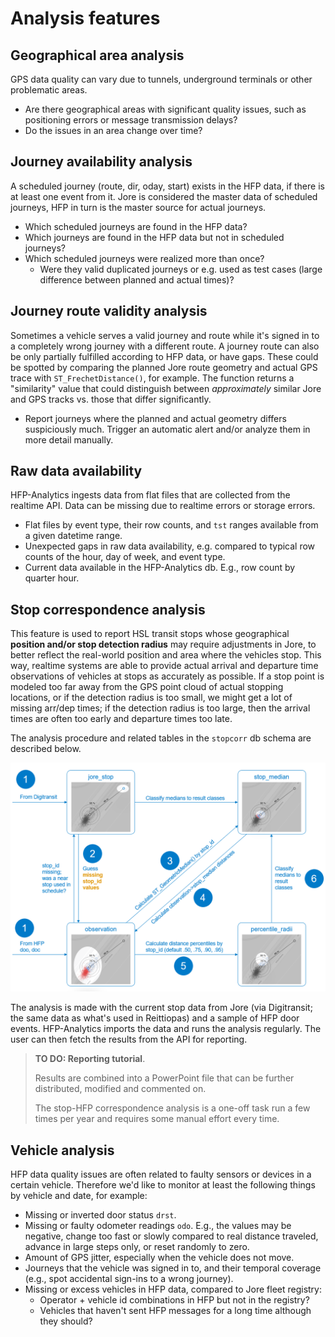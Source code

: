 # Analysis features

## Geographical area analysis

GPS data quality can vary due to tunnels, underground terminals or other problematic areas.

- Are there geographical areas with significant quality issues, such as positioning errors or message transmission delays?
- Do the issues in an area change over time?

## Journey availability analysis

A scheduled journey (route, dir, oday, start) exists in the HFP data, if there is at least one event from it.
Jore is considered the master data of scheduled journeys, HFP in turn is the master source for actual journeys.

- Which scheduled journeys are found in the HFP data?
- Which journeys are found in the HFP data but not in scheduled journeys?
- Which scheduled journeys were realized more than once?
  - Were they valid duplicated journeys or e.g. used as test cases (large difference between planned and actual times)?

## Journey route validity analysis

Sometimes a vehicle serves a valid journey and route while it's signed in to a completely wrong journey with a different route.
A journey route can also be only partially fulfilled according to HFP data, or have gaps.
These could be spotted by comparing the planned Jore route geometry and actual GPS trace with `ST_FrechetDistance()`, for example.
The function returns a "similarity" value that could distinguish between *approximately* similar Jore and GPS tracks vs. those that differ significantly.

- Report journeys where the planned and actual geometry differs suspiciously much. Trigger an automatic alert and/or analyze them in more detail manually.

## Raw data availability

HFP-Analytics ingests data from flat files that are collected from the realtime API.
Data can be missing due to realtime errors or storage errors.

- Flat files by event type, their row counts, and `tst` ranges available from a given datetime range.
- Unexpected gaps in raw data availability, e.g. compared to typical row counts of the hour, day of week, and event type.
- Current data available in the HFP-Analytics db. E.g., row count by quarter hour.

## Stop correspondence analysis

This feature is used to report HSL transit stops whose geographical **position and/or stop detection radius** may require adjustments in Jore, to better reflect the real-world position and area where the vehicles stop.
This way, realtime systems are able to provide actual arrival and departure time observations of vehicles at stops as accurately as possible.
If a stop point is modeled too far away from the GPS point cloud of actual stopping locations, or if the detection radius is too small, we might get a lot of missing arr/dep times;
if the detection radius is too large, then the arrival times are often too early and departure times too late.

The analysis procedure and related tables in the `stopcorr` db schema are described below.

![Stop correspondence analysis phases.](img/stopcorr-relations-and-procedures.png)

The analysis is made with the current stop data from Jore (via Digitransit; the same data as what's used in Reittiopas) and a sample of HFP door events.
HFP-Analytics imports the data and runs the analysis regularly.
The user can then fetch the results from the API for reporting.

> **TO DO: Reporting tutorial**.
> 
> Results are combined into a PowerPoint file that can be further distributed, modified and commented on.
> 
> The stop-HFP correspondence analysis is a one-off task run a few times per year and requires some manual effort every time.

## Vehicle analysis

HFP data quality issues are often related to faulty sensors or devices in a certain vehicle.
Therefore we'd like to monitor at least the following things by vehicle and date, for example:

- Missing or inverted door status `drst`.
- Missing or faulty odometer readings `odo`. E.g., the values may be negative, change too fast or slowly compared to real distance traveled, advance in large steps only, or reset randomly to zero.
- Amount of GPS jitter, especially when the vehicle does not move.
- Journeys that the vehicle was signed in to, and their temporal coverage (e.g., spot accidental sign-ins to a wrong journey).
- Missing or excess vehicles in HFP data, compared to Jore fleet registry:
  - Operator + vehicle id combinations in HFP but not in the registry?
  - Vehicles that haven't sent HFP messages for a long time although they should?
